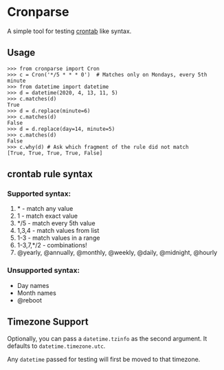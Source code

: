 # Cronparse

A simple tool for testing [crontab](https://en.wikipedia.org/wiki/Cron) like syntax.

## Usage

    >>> from cronparse import Cron
    >>> c = Cron('*/5 * * * 0')  # Matches only on Mondays, every 5th minute
    >>> from datetime import datetime
    >>> d = datetime(2020, 4, 13, 11, 5)
    >>> c.matches(d)
    True
    >>> d = d.replace(minute=6)
    >>> c.matches(d)
    False
    >>> d = d.replace(day=14, minute=5)
    >>> c.matches(d)
    False
    >>> c.why(d) # Ask which fragment of the rule did not match
    [True, True, True, True, False]

## crontab rule syntax

### Supported syntax:

1. \* - match any value
2. 1 - match exact value
3. \*/5 - match every 5th value
4. 1,3,4 - match values from list
5. 1-3 - match values in a range
6. 1-3,7,\*/2 - combinations!
7. @yearly, @annually, @monthly, @weekly, @daily, @midnight, @hourly

### Unsupported syntax:

- Day names
- Month names
- @reboot

## Timezone Support

Optionally, you can pass a `datetime.tzinfo` as the second argument. It
defaults to `datetime.timezone.utc`.

Any `datetime` passed for testing will first be moved to that timezone.
